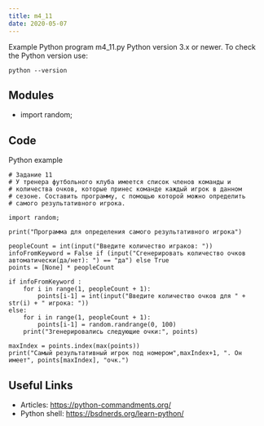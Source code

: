 ```yaml
---
title: m4_11
date: 2020-05-07
---
```

Example Python program m4_11.py
Python version 3.x or newer.
To check the Python version use:

    python --version

## Modules

* import random;

## Code

Python example

    # Задание 11
    # У тренера футбольного клуба имеется список членов команды и
    # количества очков, которые принес команде каждый игрок в данном
    # сезоне. Составить программу, с помощью которой можно определить
    # самого результативного игрока.
    
    import random;
    
    print("Программа для определения самого результативного игрока")
    
    peopleCount = int(input("Введите количество играков: "))
    infoFromKeyword = False if (input("Cгенерировать количество очков автоматически(да/нет): ") == "да") else True
    points = [None] * peopleCount
    
    if infoFromKeyword :
        for i in range(1, peopleCount + 1):
            points[i-1] = int(input("Введите количество очков для " + str(i) + " игрока: "))
    else:
        for i in range(1, peopleCount + 1):
            points[i-1] = random.randrange(0, 100)
        print("Згенерировались следующие очки:", points)
    
    maxIndex = points.index(max(points))
    print("Самый результативный игрок под номером",maxIndex+1, ". Он имеет", points[maxIndex], "очк.")
    

## Useful Links

- Articles: https://python-commandments.org/
- Python shell: https://bsdnerds.org/learn-python/
